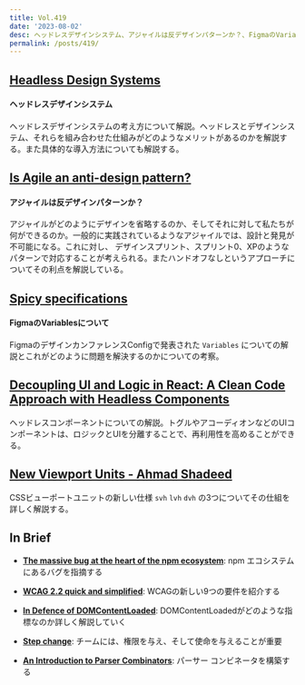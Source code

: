 ```yaml
---
title: Vol.419
date: '2023-08-02'
desc: ヘッドレスデザインシステム、アジャイルは反デザインパターンか？、FigmaのVariablesについて、ほか計10リンク
permalink: /posts/419/
---
```



## [Headless Design Systems](https://bootcamp.uxdesign.cc/headless-design-systems-5c20c443e6d1)
#### ヘッドレスデザインシステム

ヘッドレスデザインシステムの考え方について解説。ヘッドレスとデザインシステム、それらを組み合わせた仕組みがどのようなメリットがあるのかを解説する。また具体的な導入方法についても解説する。


## [Is Agile an anti-design pattern?](https://nohandoff.org/is-agile-an-anti-design-pattern/)
#### アジャイルは反デザインパターンか？

アジャイルがどのようにデザインを省略するのか、そしてそれに対して私たちが何ができるのか。一般的に実践されているようなアジャイルでは、設計と発見が不可能になる。これに対し、 デザインスプリント、スプリント0、XPのようなパターンで対応することが考えられる。またハンドオフなしというアプローチについてその利点を解説している。


## [Spicy specifications](https://blog.damato.design/posts/spicy-specifications/)
#### FigmaのVariablesについて

FigmaのデザインカンファレンスConfigで発表された `Variables` についての解説とこれがどのように問題を解決するのかについての考察。

## [Decoupling UI and Logic in React: A Clean Code Approach with Headless Components](https://itnext.io/decoupling-ui-and-logic-in-react-a-clean-code-approach-with-headless-components-82e46b5820c)

ヘッドレスコンポーネントについての解説。トグルやアコーディオンなどのUIコンポーネントは、ロジックとUIを分離することで、再利用性を高めることができる。


## [New Viewport Units - Ahmad Shadeed](https://ishadeed.com/article/new-viewport-units/)

CSSビューポートユニットの新しい仕様 `svh` `lvh` `dvh` の3つについてその仕組を詳しく解説する。


## In Brief

- **[The massive bug at the heart of the npm ecosystem](https://blog.vlt.sh/blog/the-massive-hole-in-the-npm-ecosystem)**: npm エコシステムにあるバグを指摘する

- **[WCAG 2.2 quick and simplified](https://medium.com/design-ibm/wcag-2-2-quick-and-simplified-73c3ff66b065)**: WCAGの新しい9つの要件を紹介する

- **[In Defence of DOMContentLoaded](https://csswizardry.com/2023/07/in-defence-of-domcontentloaded/)**: DOMContentLoadedがどのような指標なのか詳しく解説していく

- **[Step change](https://www.feltpresence.com/step-change/)**: チームには、権限を与え、そして使命を与えることが重要

- **[An Introduction to Parser Combinators](https://blog.varunramesh.net/posts/intro-parser-combinators/)**: パーサー コンビネータを構築する
